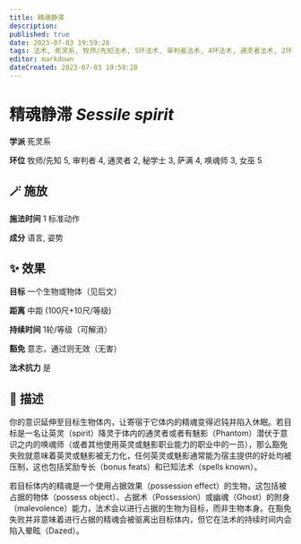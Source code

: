 ```yaml
---
title: 精魂静滞
description: 
published: true
date: 2023-07-03 19:59:28
tags: 法术, 死灵系, 牧师/先知法术, 5环法术, 审判者法术, 4环法术, 通灵者法术, 2环法术, 秘学士法术, 3环法术, 萨满法术, 唤魂师法术, 女巫法术
editor: markdown
dateCreated: 2023-07-03 19:59:28
---
```


# **精魂静滞** *Sessile spirit*

**学派** 死灵系 

**环位** 牧师/先知 5, 审判者 4, 通灵者 2, 秘学士 3, 萨满 4, 唤魂师 3, 女巫 5

## 🪄 施放

**施法时间** 1 标准动作

**成分** 语言, 姿势

## ✨ 效果 

**目标** 一个生物或物体（见后文） 

**距离** 中距 (100尺+10尺/等级)  

**持续时间** 1轮/等级（可解消） 

**豁免** 意志，通过则无效（无害）

**法术抗力** 是

## 📖 描述

你的意识延伸至目标生物体内，让寄宿于它体内的精魂变得迟钝并陷入休眠。若目标是一名让英灵（spirit）降灵于体内的通灵者或者有魅影（Phantom）潜伏于意识之内的唤魂师（或者其他使用英灵或魅影职业能力的职业中的一员），那么豁免失败就意味着英灵或魅影被无力化，任何英灵或魅影通常能为宿主提供的好处均被压制，这也包括奖励专长（bonus feats）和已知法术（spells known）。

若目标体内的精魂是一个使用占据效果（possession effect）的生物，这包括被占据的物体（possess object）、占据术（Possession）或幽魂（Ghost）的附身（malevolence）能力，法术会以进行占据的生物为目标，而非生物本身。在豁免失败并非意味着进行占据的精魂会被驱离出目标体内，但它在法术的持续时间内会陷入晕眩（Dazed）。
    